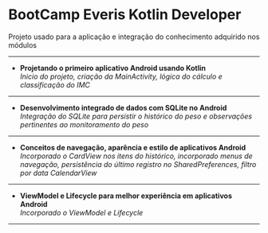 BootCamp Everis Kotlin Developer
===================================

Projeto usado para a aplicação e integração do conhecimento adquirido nos módulos


-------
* **Projetando o primeiro aplicativo Android usando Kotlin**  
*Inicio do projeto, criação da MainActivity, lógica do cálculo e classificação do IMC*
-------	
* **Desenvolvimento integrado de dados com SQLite no Android**  
*Integração do SQLite para persistir o histórico do peso e observações pertinentes ao monitoramento do peso*
-------	
* **Conceitos de navegação, aparência e estilo de aplicativos Android**  
*Incorporado o CardView nos itens do histórico, incorporado menus de navegação, persistência do último registro no SharedPreferences, filtro por data CalendarView*
-------
* **ViewModel e Lifecycle para melhor experiência em aplicativos Android**  
*Incorporado o ViewModel e Lifecycle*
-------